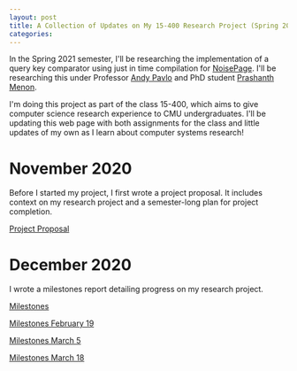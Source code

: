 ```yaml
---
layout: post
title: A Collection of Updates on My 15-400 Research Project (Spring 2021)
categories: 
---
```


In the Spring 2021 semester, I'll be researching the implementation of a query key comparator using just in time compilation for [NoisePage](https://noise.page/). I'll be researching this under Professor [Andy Pavlo](http://www.cs.cmu.edu/~pavlo/) and PhD student [Prashanth Menon](https://www.cs.cmu.edu/~prashanm/).

I'm doing this project as part of the class 15-400, which aims to give computer science research experience to CMU undergraduates. I'll be updating this web page with both assignments for the class and little updates of my own as I learn about computer systems research!

# November 2020
Before I started my project, I first wrote a project proposal. It includes context on my research project and a semester-long plan for project completion.

[Project Proposal](../assets/15_400_Project_Proposal.pdf)

# December 2020
I wrote a milestones report detailing progress on my research project.

[Milestones](../assets/15_400_Milestones.pdf)

[Milestones February 19](../assets/400_milestone1.pdf)

[Milestones March 5](../assets/400_milestone2.pdf)

[Milestones March 18](../assets/400_milestone3.pdf)